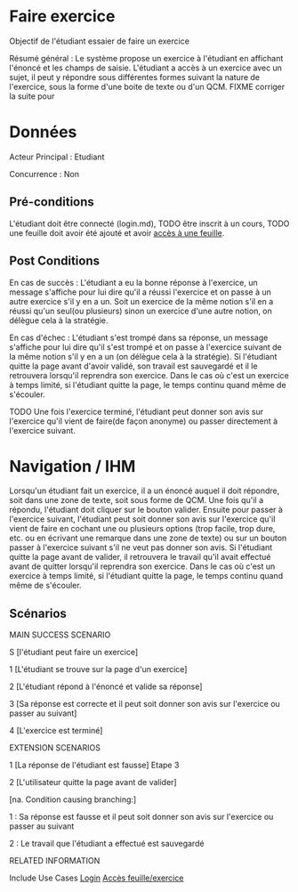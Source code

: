 
# Faire exercice
Objectif de l'étudiant essaier de faire un exercice

Résumé général : Le système propose un exercice à l'étudiant en affichant l'énoncé et les champs de saisie.
L'étudiant a accès à un exercice avec un sujet, il peut y répondre sous différentes formes suivant la nature 
de l'exercice, sous la forme d'une boite de texte ou d'un QCM. 
FIXME corriger la suite pour 

# Données

Acteur Principal : Etudiant

Concurrence : Non


## Pré-conditions

L'étudiant doit être connecté (login.md), TODO être inscrit à un cours, TODO une feuille doit avoir été ajouté et avoir [accès à une feuille](accesfeuilleexercice.md).


## Post Conditions


En cas de succès : L'étudiant a eu la bonne réponse à l'exercice, un message s'affiche pour lui dire qu'il a 
réussi l'exercice et on passe à un autre exercice s'il y en a un. Soit un exercice de la même notion s'il en 
a réussi qu'un seul(ou plusieurs) sinon un exercice d'une autre notion, on délègue cela à la stratégie.

En cas d'échec : L'étudiant s'est trompé dans sa réponse, un message s'affiche pour lui dire qu'il s'est 
trompé et on passe à l'exercice suivant de la même notion s'il y en a un (on délègue cela à la stratégie).
Si l'étudiant quitte la page avant d'avoir validé, son travail est sauvegardé et il le retrouvera lorsqu'il 
reprendra son exercice. Dans le cas où c'est un exercice à temps limité, si l'étudiant quitte la page, le temps continu quand même de s'écouler.

TODO Une fois l'exercice terminé, l'étudiant peut donner son avis sur l'exercice qu'il vient de faire(de façon 
anonyme) ou passer directement à l'exercice suivant.


# Navigation / IHM 

Lorsqu'un étudiant fait un exercice, il a un énoncé auquel il doit répondre, soit dans une zone de texte, 
soit sous forme de QCM. Une fois qu'il a répondu, l'étudiant doit cliquer sur le bouton valider. 
Ensuite pour passer à l'exercice suivant, l'étudiant peut soit donner son avis sur l'exercice qu'il vient de 
faire en cochant une ou plusieurs options (trop facile, trop dure, etc. ou en écrivant une remarque dans une zone de
texte) ou sur un bouton passer à l'exercice suivant s'il ne veut pas donner son avis.
Si l'étudiant quitte la page avant de valider, il retrouvera le travail qu'il avait effectué avant de 
quitter lorsqu'il reprendra son exercice. Dans le cas où c'est un exercice à temps limité, si l'étudiant quitte la page, le temps continu quand même de s'écouler.



## Scénarios

MAIN SUCCESS SCENARIO

S	[l'étudiant peut faire un exercice]

1	[L'étudiant se trouve sur la page d'un exercice]

2	[L'étudiant répond à l'énoncé et valide sa réponse]

3	[Sa réponse est correcte et il peut soit donner son avis sur l'exercice ou passer au suivant]

4	[L'exercice est terminé]



EXTENSION SCENARIOS

1	[La réponse de l'étudiant est fausse] Etape 3

2	[L'utilisateur quitte la page avant de valider]

[na. Condition causing branching:]

1 : Sa réponse est fausse et il peut soit donner son avis sur l'exercice ou passer au suivant

2 : Le travail que l'étudiant a effectué est sauvegardé



RELATED INFORMATION

Include Use Cases	[Login](login.md)
	                [Accès feuille/exercice](accesfeuilleexercice.md)



<!--- 
Author : Raphael
Validator :  Hugo
-->
